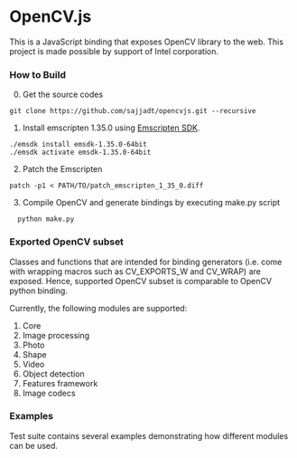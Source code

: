 # OpenCV.js

This is a JavaScript binding that exposes OpenCV library to the web. This project is made possible by support of Intel corporation.

### How to Build
0. Get the source codes
```
git clone https://github.com/sajjadt/opencvjs.git --recursive
```

1. Install emscripten 1.35.0 using [Emscripten SDK](https://kripken.github.io/emscripten-site/docs/getting_started/downloads.html).
```
./emsdk install emsdk-1.35.0-64bit
./emsdk activate emsdk-1.35.0-64bit
```

2. Patch the Emscripten
```
patch -p1 < PATH/TO/patch_emscripten_1_35_0.diff
```
3. Compile OpenCV and generate bindings by executing make.py script
```
  python make.py
```

### Exported OpenCV subset
Classes and functions that are intended for binding generators (i.e. come with wrapping macros such as CV_EXPORTS_W and CV_WRAP) are exposed. Hence, supported OpenCV subset is comparable to OpenCV python binding.

Currently, the following modules are supported:

1. Core
2. Image processing
3. Photo
4. Shape
5. Video
6. Object detection
7. Features framework
8. Image codecs



### Examples
Test suite contains several examples demonstrating how different modules can be used.
